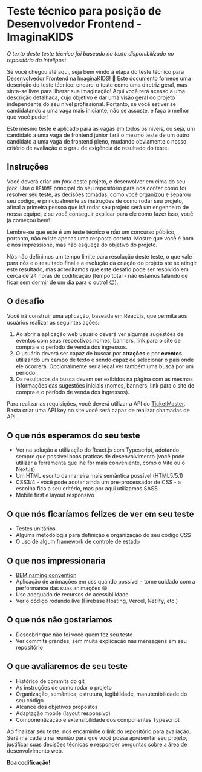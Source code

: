 # Teste técnico para posição de Desenvolvedor Frontend - ImaginaKIDS

_O texto deste teste técnico foi baseado no texto disponibilizado no repositório da Intelipost_

Se você chegou até aqui, seja bem vindo à etapa do teste técnico para Desenvolvedor Frontend na [ImaginaKIDS](https://www.imaginakids.com.br/)! 🙂
Este documento fornece uma descrição do teste técnico: encare-o teste como uma diretriz geral, mas sinta-se livre para liberar
sua imaginação! Aqui você terá acesso a uma descrição detalhada, cujo objetivo é dar uma visão geral do projeto independente do seu nível profissional.
Portanto, se você estiver se candidatando a uma vaga mais iniciante, não se assuste, e faça o melhor que você puder!

Este mesmo teste é aplicado para as vagas em todos os níveis, ou seja, um candidato a uma vaga de frontend júnior fará o mesmo teste de um outro candidato a uma vaga de frontend pleno, mudando obviamente o nosso critério de avaliação e o grau de exigência do resultado do teste.

## Instruções

Você deverá criar um _fork_ deste projeto, e desenvolver em cima do seu _fork_. Use o `README` principal do seu repositório para nos contar como foi resolver seu teste, as decisões tomadas, como você organizou e separou seu código, e principalmente as instruções de como rodar seu projeto, afinal a primeira pessoa que irá rodar seu projeto será um engenheiro de nossa equipe, e se você conseguir explicar para ele como fazer isso, você já começou bem!

Lembre-se que este é um teste técnico e não um concurso público, portanto, não existe apenas uma resposta correta. Mostre que você é bom e nos impressione, mas não esqueça do objetivo do projeto.

Nós não definimos um tempo limite para resolução deste teste, o que vale para nós e o resultado final e a evolução da criação do projeto até se atingir este resultado, mas acreditamos que este desafio pode ser resolvido em cerca de 24 horas de codificação (tempo total - não estamos falando de ficar sem dormir de um dia para o outro! 😉).

## O desafio

Você irá construir uma aplicação, baseada em React.js, que permita aos usuários realizar as seguintes ações:

1. Ao abrir a aplicação web usuário deverá ver algumas sugestões de eventos com seus respectivos nomes, banners, link para o site de compra e o período de venda dos ingressos.
2. O usuário deverá ser capaz de buscar por **atrações** e por **eventos** utilizando um campo de texto e sendo capaz de selecionar o país onde ele ocorrerá. Opcionalmente seria legal ver também uma busca por um período.
3. Os resultados da busca devem ser exibidos na página com as mesmas informações das sugestões iniciais (nomes, banners, link para o site de compra e o período de venda dos ingressos).

Para realizar as requisições, você deverá utilizar a API do [TicketMaster](https://developer.ticketmaster.com/products-and-docs/apis/discovery-api/v2/). Basta criar uma API key no site você será capaz de realizar chamadas de API.

## O que nós esperamos do seu teste

- Ver na solução a utilização do React.js com Typescript, adotando sempre que possível boas práticas de desenvolvimento (você pode utilizar a ferramenta que lhe for mais conveniente, como o Vite ou o Next.js)
- Um HTML escrito da maneira mais semântica possível (HTML5/5.1)
- CSS3/4 - você pode adotar ainda um pre-processador de CSS - a escolha fica a seu critério, mas por aqui utilizamos SASS
- Mobile first e layout responsivo

## O que nós ficaríamos felizes de ver em seu teste

- Testes unitários
- Alguma metodologia para definição e organização do seu código CSS
- O uso de algum framework de controle de estado

## O que nos impressionaria

- [BEM naming convention](http://getbem.com/naming/)
- Aplicação de animações em css quando possível - tome cuidado com a performance das suas animações 😄
- Uso adequado de recursos de acessibilidade
- Ver o código rodando live (Firebase Hosting, Vercel, Netlify, etc.)

## O que nós não gostaríamos

- Descobrir que não foi você quem fez seu teste
- Ver commits grandes, sem muita explicação nas mensagens em seu repositório

## O que avaliaremos de seu teste

- Histórico de commits do git
- As instruções de como rodar o projeto
- Organização, semântica, estrutura, legibilidade, manutenibilidade do seu código
- Alcance dos objetivos propostos
- Adaptação mobile (layout responsivo)
- Componentização e extensibilidade dos componentes Typescript

Ao finalizar seu teste, nos encaminhe o link do repositório para avaliação. Será marcada uma reunião para que você possa apresentar seu projeto, justificar suas decisões técnicas e responder perguntas sobre a área de desenvolvimento web.

**Boa codificação!**
